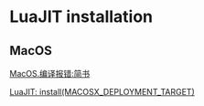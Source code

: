 # LuaJIT installation

## MacOS

[MacOS.编译报错:简书](https://www.jianshu.com/p/3e3e6641251c)

[LuaJIT: install(MACOSX_DEPLOYMENT_TARGET)](http://luajit.org/install.html)
